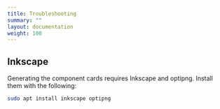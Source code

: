 ```yaml
---
title: Troubleshooting
summary: ""
layout: documentation
weight: 100
---
```


## Inkscape

Generating the component cards requires Inkscape and optipng. Install them with the following:

```bash
sudo apt install inkscape optipng
```
